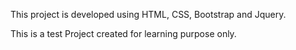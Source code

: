 This project is developed using HTML, CSS, Bootstrap and Jquery. 

This is a test Project created for learning purpose only.
